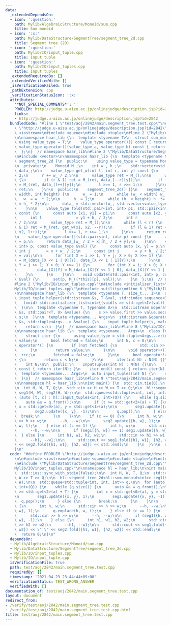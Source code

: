 ```yaml
---
data:
  _extendedDependsOn:
  - icon: ':question:'
    path: Mylib/AlgebraicStructure/Monoid/sum.cpp
    title: Sum monoid
  - icon: ':x:'
    path: Mylib/DataStructure/SegmentTree/segment_tree_2d.cpp
    title: Segment tree (2D)
  - icon: ':question:'
    path: Mylib/IO/input_tuple.cpp
    title: Input tuple
  - icon: ':question:'
    path: Mylib/IO/input_tuples.cpp
    title: Input tuples
  _extendedRequiredBy: []
  _extendedVerifiedWith: []
  _isVerificationFailed: true
  _pathExtension: cpp
  _verificationStatusIcon: ':x:'
  attributes:
    '*NOT_SPECIAL_COMMENTS*': ''
    PROBLEM: http://judge.u-aizu.ac.jp/onlinejudge/description.jsp?id=2842
    links:
    - http://judge.u-aizu.ac.jp/onlinejudge/description.jsp?id=2842
  bundledCode: "#line 1 \"test/aoj/2842/main.segment_tree.test.cpp\"\n#define PROBLEM\
    \ \"http://judge.u-aizu.ac.jp/onlinejudge/description.jsp?id=2842\"\n\n#include\
    \ <iostream>\n#include <queue>\n#include <tuple>\n#line 2 \"Mylib/AlgebraicStructure/Monoid/sum.cpp\"\
    \n\nnamespace haar_lib {\n  template <typename T>\n  struct sum_monoid {\n   \
    \ using value_type = T;\n    value_type operator()() const { return 0; }\n   \
    \ value_type operator()(value_type a, value_type b) const { return a + b; }\n\
    \  };\n}  // namespace haar_lib\n#line 2 \"Mylib/DataStructure/SegmentTree/segment_tree_2d.cpp\"\
    \n#include <vector>\n\nnamespace haar_lib {\n  template <typename Monoid>\n  class\
    \ segment_tree_2d {\n  public:\n    using value_type = typename Monoid::value_type;\n\
    \n  private:\n    Monoid M_;\n    int w_, h_;\n    std::vector<std::vector<value_type>>\
    \ data_;\n\n    value_type get_w(int l, int r, int y) const {\n      l += w_ /\
    \ 2;\n      r += w_ / 2;\n\n      value_type ret = M_();\n\n      while (l < r)\
    \ {\n        if (r & 1) ret = M_(ret, data_[--r][y]);\n        if (l & 1) ret\
    \ = M_(ret, data_[l++][y]);\n        l >>= 1, r >>= 1;\n      }\n\n      return\
    \ ret;\n    }\n\n  public:\n    segment_tree_2d() {}\n    segment_tree_2d(int\
    \ width, int height) {\n      w_ = 1;\n      while (w_ < width) w_ *= 2;\n   \
    \   w_ = w_ * 2;\n\n      h_ = 1;\n      while (h_ < height) h_ *= 2;\n      h_\
    \ = h_ * 2;\n\n      data_ = std::vector(w_, std::vector<value_type>(h_, M_()));\n\
    \    }\n\n    value_type fold(std::pair<int, int> p1, std::pair<int, int> p2)\
    \ const {\n      const auto [x1, y1] = p1;\n      const auto [x2, y2] = p2;\n\
    \      int l               = y1 + h_ / 2;\n      int r               = y2 + h_\
    \ / 2;\n\n      value_type ret = M_();\n\n      while (l < r) {\n        if (r\
    \ & 1) ret = M_(ret, get_w(x1, x2, --r));\n        if (l & 1) ret = M_(ret, get_w(x1,\
    \ x2, l++));\n        l >>= 1, r >>= 1;\n      }\n\n      return ret;\n    }\n\
    \n    value_type operator[](std::pair<int, int> p) const {\n      auto [x, y]\
    \ = p;\n      return data_[w_ / 2 + x][h_ / 2 + y];\n    }\n\n    void set(std::pair<int,\
    \ int> p, const value_type &val) {\n      const auto [x, y] = p;\n      const\
    \ int i       = x + w_ / 2;\n      const int j       = y + h_ / 2;\n\n      data_[i][j]\
    \ = val;\n\n      for (int X = i >> 1, Y = j; X > 0; X >>= 1) {\n        data_[X][Y]\
    \ = M_(data_[X << 1 | 0][Y], data_[X << 1 | 1][Y]);\n      }\n\n      for (int\
    \ Y = j >> 1; Y > 0; Y >>= 1) {\n        for (int X = i; X > 0; X >>= 1) {\n \
    \         data_[X][Y] = M_(data_[X][Y << 1 | 0], data_[X][Y << 1 | 1]);\n    \
    \    }\n      }\n    }\n\n    void update(std::pair<int, int> p, const value_type\
    \ &val) {\n      set(p, M_((*this)[p], val));\n    }\n  };\n}  // namespace haar_lib\n\
    #line 2 \"Mylib/IO/input_tuples.cpp\"\n#include <initializer_list>\n#line 5 \"\
    Mylib/IO/input_tuples.cpp\"\n#include <utility>\n#line 6 \"Mylib/IO/input_tuple.cpp\"\
    \n\nnamespace haar_lib {\n  template <typename T, size_t... I>\n  static void\
    \ input_tuple_helper(std::istream &s, T &val, std::index_sequence<I...>) {\n \
    \   (void) std::initializer_list<int>{(void(s >> std::get<I>(val)), 0)...};\n\
    \  }\n\n  template <typename T, typename U>\n  std::istream &operator>>(std::istream\
    \ &s, std::pair<T, U> &value) {\n    s >> value.first >> value.second;\n    return\
    \ s;\n  }\n\n  template <typename... Args>\n  std::istream &operator>>(std::istream\
    \ &s, std::tuple<Args...> &value) {\n    input_tuple_helper(s, value, std::make_index_sequence<sizeof...(Args)>());\n\
    \    return s;\n  }\n}  // namespace haar_lib\n#line 8 \"Mylib/IO/input_tuples.cpp\"\
    \n\nnamespace haar_lib {\n  template <typename... Args>\n  class InputTuples {\n\
    \    struct iter {\n      using value_type = std::tuple<Args...>;\n      value_type\
    \ value;\n      bool fetched = false;\n      int N, c = 0;\n\n      value_type\
    \ operator*() {\n        if (not fetched) {\n          std::cin >> value;\n  \
    \      }\n        return value;\n      }\n\n      void operator++() {\n      \
    \  ++c;\n        fetched = false;\n      }\n\n      bool operator!=(iter &) const\
    \ {\n        return c < N;\n      }\n\n      iter(int N) : N(N) {}\n    };\n\n\
    \    int N;\n\n  public:\n    InputTuples(int N) : N(N) {}\n\n    iter begin()\
    \ const { return iter(N); }\n    iter end() const { return iter(N); }\n  };\n\n\
    \  template <typename... Args>\n  auto input_tuples(int N) {\n    return InputTuples<Args...>(N);\n\
    \  }\n}  // namespace haar_lib\n#line 9 \"test/aoj/2842/main.segment_tree.test.cpp\"\
    \n\nnamespace hl = haar_lib;\n\nint main() {\n  std::cin.tie(0);\n  std::ios::sync_with_stdio(false);\n\
    \n  int H, W, T, Q;\n  std::cin >> H >> W >> T >> Q;\n\n  hl::segment_tree_2d<hl::sum_monoid<int>>\
    \ seg1(H, W), seg2(H, W);\n\n  std::queue<std::tuple<int, int, int>> q;\n\n  for\
    \ (auto [t, c] : hl::input_tuples<int, int>(Q)) {\n    while (q.size()) {\n  \
    \    auto &a = q.front();\n\n      if (t >= std::get<2>(a) + T) {\n        int\
    \ x = std::get<0>(a), y = std::get<1>(a);\n\n        seg1.update({x, y}, 1);\n\
    \        seg2.update({x, y}, -1);\n\n        q.pop();\n      } else {\n      \
    \  break;\n      }\n    }\n\n    if (c == 0) {\n      int h, w;\n      std::cin\
    \ >> h >> w;\n      --h, --w;\n\n      seg2.update({h, w}, 1);\n      q.emplace(h,\
    \ w, t);\n    } else if (c == 1) {\n      int h, w;\n      std::cin >> h >> w;\n\
    \      --h, --w;\n\n      if (seg1[{h, w}] == 1) seg1.update({h, w}, -1);\n  \
    \  } else {\n      int h1, w1, h2, w2;\n      std::cin >> h1 >> w1 >> h2 >> w2;\n\
    \      --h1, --w1;\n\n      std::cout << seg1.fold({h1, w1}, {h2, w2}) << \" \"\
    \ << seg2.fold({h1, w1}, {h2, w2}) << std::endl;\n    }\n  }\n\n  return 0;\n\
    }\n"
  code: "#define PROBLEM \"http://judge.u-aizu.ac.jp/onlinejudge/description.jsp?id=2842\"\
    \n\n#include <iostream>\n#include <queue>\n#include <tuple>\n#include \"Mylib/AlgebraicStructure/Monoid/sum.cpp\"\
    \n#include \"Mylib/DataStructure/SegmentTree/segment_tree_2d.cpp\"\n#include \"\
    Mylib/IO/input_tuples.cpp\"\n\nnamespace hl = haar_lib;\n\nint main() {\n  std::cin.tie(0);\n\
    \  std::ios::sync_with_stdio(false);\n\n  int H, W, T, Q;\n  std::cin >> H >>\
    \ W >> T >> Q;\n\n  hl::segment_tree_2d<hl::sum_monoid<int>> seg1(H, W), seg2(H,\
    \ W);\n\n  std::queue<std::tuple<int, int, int>> q;\n\n  for (auto [t, c] : hl::input_tuples<int,\
    \ int>(Q)) {\n    while (q.size()) {\n      auto &a = q.front();\n\n      if (t\
    \ >= std::get<2>(a) + T) {\n        int x = std::get<0>(a), y = std::get<1>(a);\n\
    \n        seg1.update({x, y}, 1);\n        seg2.update({x, y}, -1);\n\n      \
    \  q.pop();\n      } else {\n        break;\n      }\n    }\n\n    if (c == 0)\
    \ {\n      int h, w;\n      std::cin >> h >> w;\n      --h, --w;\n\n      seg2.update({h,\
    \ w}, 1);\n      q.emplace(h, w, t);\n    } else if (c == 1) {\n      int h, w;\n\
    \      std::cin >> h >> w;\n      --h, --w;\n\n      if (seg1[{h, w}] == 1) seg1.update({h,\
    \ w}, -1);\n    } else {\n      int h1, w1, h2, w2;\n      std::cin >> h1 >> w1\
    \ >> h2 >> w2;\n      --h1, --w1;\n\n      std::cout << seg1.fold({h1, w1}, {h2,\
    \ w2}) << \" \" << seg2.fold({h1, w1}, {h2, w2}) << std::endl;\n    }\n  }\n\n\
    \  return 0;\n}\n"
  dependsOn:
  - Mylib/AlgebraicStructure/Monoid/sum.cpp
  - Mylib/DataStructure/SegmentTree/segment_tree_2d.cpp
  - Mylib/IO/input_tuples.cpp
  - Mylib/IO/input_tuple.cpp
  isVerificationFile: true
  path: test/aoj/2842/main.segment_tree.test.cpp
  requiredBy: []
  timestamp: '2021-04-23 23:44:44+09:00'
  verificationStatus: TEST_WRONG_ANSWER
  verifiedWith: []
documentation_of: test/aoj/2842/main.segment_tree.test.cpp
layout: document
redirect_from:
- /verify/test/aoj/2842/main.segment_tree.test.cpp
- /verify/test/aoj/2842/main.segment_tree.test.cpp.html
title: test/aoj/2842/main.segment_tree.test.cpp
---
```

